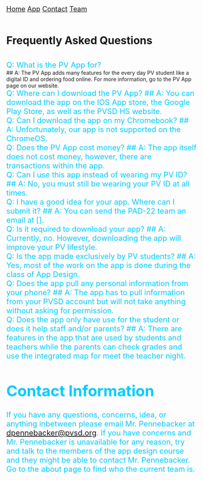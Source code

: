 <div class="topnav">
  <font size="4">
  <a class="active" href="https://jblasek.github.io/Pad22/">Home</a>
  <a class="active" href="https://jblasek.github.io/Pad22/pvapp.html">App</a>
  <a class="active" href="https://jblasek.github.io/Pad22/contact.html">Contact</a>
  <a href="https://jblasek.github.io/Pad22/team.html">Team</a>
  </font>
</div>
<br/>

# Frequently Asked Questions
<br/>
<div style= "color: rgb(0,203,255); font-size: 20px"> 
Q: What is the PV App for? 
</div>
## A: The PV App adds many features for the every day PV student like a digital ID and ordering food online. For more information, go to the PV App page on our website.
<br/>
<div style= "color: rgb(0,203,255); font-size: 20px"> Q: Where can I download the PV App?
## A: You can download the app on the IOS App store, the Google Play Store, as well as the PVSD HS website.
<br/>
<div style= "color: rgb(0,203,255); font-size: 20px"> Q: Can I download the app on my Chromebook?
## A: Unfortunately, our app is not supported on the ChromeOS.
<br/>
<div style= "color: rgb(0,203,255); font-size: 20px"> Q: Does the PV App cost money?
## A: The app itself does not cost money, however, there are transactions within the app.
<br/>
<div style= "color: rgb(0,203,255); font-size: 20px"> Q: Can I use this app instead of wearing my PV ID?
## A: No, you must still be wearing your PV ID at all times.
<br/>
<div style= "color: rgb(0,203,255); font-size: 20px"> Q: I have a good idea for your app. Where can I submit it?
## A: You can send the PAD-22 team an email at [].
<br/>
<div style= "color: rgb(0,203,255); font-size: 20px"> Q: Is it required to download your app?
## A: Currently, no. However, downloading the app will improve your PV lifestyle.
<br/>
<div style= "color: rgb(0,203,255); font-size: 20px"> Q: Is the app made exclusively by PV students?
## A: Yes, most of the work on the app is done during the class of App Design.
<br/>
<div style= "color: rgb(0,203,255); font-size: 20px"> Q: Does the app pull any personal information from your phone?
## A: The app has to pull information from your PVSD account but will not take anything without asking for permission.
<br/>
<div style= "color: rgb(0,203,255); font-size: 20px"> Q: Does the app only have use for the student or does it help staff and/or parents?
## A: There are features in the app that are used by students and teachers while the parents can check grades and use the integrated map for meet the teacher night.
<br/>


# Contact Information 
If you have any questions, concerns, idea, or anything inbetween please email Mr. Pennebacker at dpennebacker@pvsd.org[](mailto:dpennebacker@pvsd.org). If you have concerns and Mr. Pennebacker is unavailable for any reason, try and talk to the members of the app design course and they might be able to contact Mr. Pennebacker. Go to the about page to find who the current team is.

